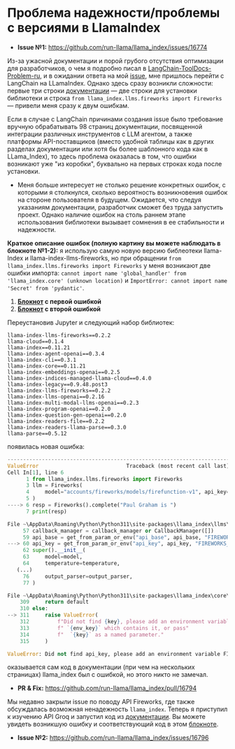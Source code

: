 # Проблема надежности/проблемы с версиями в LlamaIndex

* **Issue №1:** https://github.com/run-llama/llama_index/issues/16774

Из-за ужасной документации и порой грубого отсутствия оптимизации для разработчиков, о чем я подробно писал в [LangChain-ToolDocs-Problem-ru](https://github.com/hherpa/LangChain-ToolDocs-Problem-ru-), и в ожидании ответа на мой [issue](https://github.com/langchain-ai/langchain/issues/27668), мне пришлось перейти с LangChain на LLamaIndex. Однако здесь сразу возникли сложности: первые три строки [документации](https://llamahub.ai/l/llms/llama-index-llms-fireworks?from=llms) — две строки для установки библиотеки и строка `from llama_index.llms.fireworks import Fireworks` — привели меня сразу к двум ошибкам.

Если в случае с LangChain причинами создания issue было требование вручную обрабатывать 98 страниц документации, посвященной интеграции различных инструментов с LLM агентом, а также платформы API-поставщиков (вместо удобной таблицы как в других разделах документации или хотя бы более шаблонного кода как в LLama_Index), то здесь проблема оказалась в том, что ошибки возникают уже "из коробки", буквально на первых строках кода после установки.

* Меня больше интересует не столько решение конкретных ошибок, с которыми я столкнулся, сколько вероятность возникновения ошибок на стороне пользователя в будущем. Ожидается, что следуя указаниям документации, разработчик сможет без труда запустить проект. Однако наличие ошибок на столь раннем этапе использования библиотеки вызывает сомнения в ее стабильности и надежности.

**Краткое описание ошибок (полную картину вы можете наблюдать в блокноте №1-2):** я использую самую новую версию библеотеки llama-Index и llama-index-llms-fireworks, но при обращении `from llama_index.llms.fireworks import Fireworks` у меня возникают две ошибки импорта: `cannot import name 'global_handler' from 'llama_index.core' (unknown location)` и `ImportError: cannot import name 'Secret' from 'pydantic'`.

1. **[Блокнот](https://github.com/hherpa/LlamaIndex-Version-Issues-RU/blob/main/cannot_import_name_Secret_from_pydantic.ipynb) с первой ошибкой**
2. **[Блокнот](https://github.com/hherpa/LlamaIndex-Version-Issues-RU/blob/main/cannot_import_name_global_handler_from_llama_index.ipynb) с второй ошибкой**

Переустановив Jupyter и следующий набор библиотек:

```
llama-index-llms-fireworks==0.2.2
llama-cloud==0.1.4
llama-index==0.11.21
llama-index-agent-openai==0.3.4
llama-index-cli==0.3.1
llama-index-core==0.11.21
llama-index-embeddings-openai==0.2.5
llama-index-indices-managed-llama-cloud==0.4.0
llama-index-legacy==0.9.48.post3
llama-index-llms-fireworks==0.2.2
llama-index-llms-openai==0.2.16
llama-index-multi-modal-llms-openai==0.2.3
llama-index-program-openai==0.2.0
llama-index-question-gen-openai==0.2.0
llama-index-readers-file==0.2.2
llama-index-readers-llama-parse==0.3.0
llama-parse==0.5.12
```

появилась новая ошибка:

```python
-----------------------------------------------------------------------
ValueError                            Traceback (most recent call last)
Cell In[1], line 6
      1 from llama_index.llms.fireworks import Fireworks
      3 llm = Fireworks(
      4     model="accounts/fireworks/models/firefunction-v1", api_key="My api key was here"
      5 )
----> 6 resp = Fireworks().complete("Paul Graham is ")
      7 print(resp)

File ~\AppData\Roaming\Python\Python311\site-packages\llama_index\llms\fireworks\base.py:60, in Fireworks.__init__(self, model, temperature, max_tokens, additional_kwargs, max_retries, api_base, api_key, callback_manager, default_headers, system_prompt, messages_to_prompt, completion_to_prompt, pydantic_program_mode, output_parser)
     57 callback_manager = callback_manager or CallbackManager([])
     59 api_base = get_from_param_or_env("api_base", api_base, "FIREWORKS_API_BASE")
---> 60 api_key = get_from_param_or_env("api_key", api_key, "FIREWORKS_API_KEY")
     62 super().__init__(
     63     model=model,
     64     temperature=temperature,
   (...)
     76     output_parser=output_parser,
     77 )

File ~\AppData\Roaming\Python\Python311\site-packages\llama_index\core\base\llms\generic_utils.py:311, in get_from_param_or_env(key, param, env_key, default)
    309     return default
    310 else:
--> 311     raise ValueError(
    312         f"Did not find {key}, please add an environment variable"
    313         f" `{env_key}` which contains it, or pass"
    314         f"  `{key}` as a named parameter."
    315     )

ValueError: Did not find api_key, please add an environment variable FIREWORKS_API_KEY which contains it, or pass  api_key as a named parameter.
```

оказывается сам код в документации (при чем на нескольких страницах) llama_index был с ошибкой, но этого никто не замечал.
* **PR & Fix:** https://github.com/run-llama/llama_index/pull/16794

Мы недавно закрыли issue по поводу API Fireworks, где также обсуждалась возможная ненадежность `llama_index`. Теперь я приступил к изучению API Groq и запустил код из [документации](https://docs.llamaindex.ai/en/stable/examples/llm/groq/). Вы можете увидеть возникшую ошибку и соответствующий код в этом [блокноте](https://github.com/hherpa/LlamaIndex-Reliability-Issues/blob/main/PermissionDeniedError.ipynb).

* **Issue №2:** https://github.com/run-llama/llama_index/issues/16796
